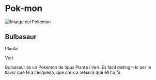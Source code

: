 # Pok-mon
<!DOCTYPE html>
<html lang="ca">
<head>
    <meta charset="UTF-8">
    <meta name="viewport" content="width=device-width, initial-scale=1.0">
    <title>Tarjeta de Pokémon</title>
    <link rel="stylesheet" href="styles.css">
</head>
<body>
    <div class="pokemon-card">
        <img class="pokemon-image" src="images/bulbasaur.png" alt="Imatge del Pokémon">
        <div class="pokemon-info">
            <h2 class="pokemon-name">Bulbasaur</h2>
            <p class="pokemon-type plant">Planta</p>
            <p class="pokemon-type poison">Verí</p>
            <p class="pokemon-description">
                Bulbasaur és un Pokémon de tipus Planta i Verí. És fàcil distingir-lo per la llavor que té a l'esquena, que creix a mesura que ell ho fa.
            </p>
        </div>
    </div>
</body>
</html>

